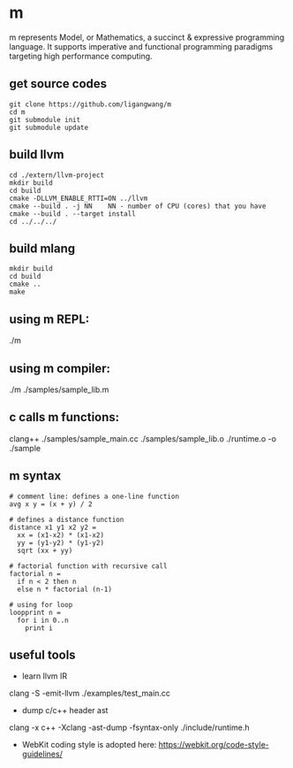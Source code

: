 # m

m represents Model, or Mathematics, a succinct & expressive programming language. It supports imperative and functional programming paradigms targeting high performance computing.



## get source codes
```
git clone https://github.com/ligangwang/m
cd m
git submodule init
git submodule update
```

## build llvm
```
cd ./extern/llvm-project
mkdir build
cd build
cmake -DLLVM_ENABLE_RTTI=ON ../llvm
cmake --build . -j NN    NN - number of CPU (cores) that you have
cmake --build . --target install 
cd ../../../
```

## build mlang
```
mkdir build
cd build
cmake ..
make
```

## using m REPL:
./m

## using m compiler: 
./m ./samples/sample_lib.m

## c calls m functions:
clang++ ./samples/sample_main.cc ./samples/sample_lib.o ./runtime.o -o ./sample

## m syntax
```
# comment line: defines a one-line function
avg x y = (x + y) / 2

# defines a distance function
distance x1 y1 x2 y2 = 
  xx = (x1-x2) * (x1-x2)
  yy = (y1-y2) * (y1-y2)
  sqrt (xx + yy)

# factorial function with recursive call
factorial n = 
  if n < 2 then n
  else n * factorial (n-1)

# using for loop
loopprint n = 
  for i in 0..n
    print i
```

## useful tools
* learn llvm IR

clang -S -emit-llvm ./examples/test_main.cc

* dump c/c++ header ast

clang -x c++ -Xclang -ast-dump -fsyntax-only ./include/runtime.h

* WebKit coding style is adopted here: https://webkit.org/code-style-guidelines/